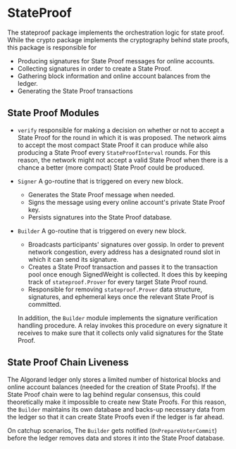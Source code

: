 # StateProof

The stateproof package implements the orchestration logic for state proof. 
While the crypto package implements the cryptography behind state proofs, this package is responsible for
- Producing signatures for State Proof messages for online accounts.
- Collecting signatures in order to create a State Proof. 
- Gathering block information and online account balances from the ledger.
- Generating the State Proof transactions


## State Proof Modules

- `verify` responsible for making a decision on whether or not to accept a State Proof for the round
  in which it is was proposed. The network aims to accept the most compact State Proof
  it can produce while also producing a State Proof every `StateProofInterval` rounds.
  For this reason, the network might not accept a valid State Proof when there is a chance a better (more compact) State Proof could be produced.
- `Signer` A go-routine that is triggered on every new block.
  - Generates the State Proof message when needed.
  - Signs the message using every online account's private State Proof key.
  - Persists signatures into the State Proof database.
- `Builder` A go-routine that is triggered on every new block.
  - Broadcasts participants' signatures over gossip. In order to prevent network congestion, every address has a designated round slot
  in which it can send its signature.
  - Creates a State Proof transaction and passes it to the transaction pool once enough SignedWeight is collected. It does this by
    keeping track of `stateproof.Prover` for every target State Proof round.
  - Responsible for removing `stateproof.Prover` data structure, signatures, and ephemeral keys once the relevant State Proof is committed.

  In addition, the `Builder` module implements the signature verification handling procedure. A relay invokes this procedure on every signature it receives
  to make sure that it collects only valid signatures for the State Proof.

## State Proof Chain Liveness

The Algorand ledger only stores a limited number of historical blocks and online account balances (needed for the creation of State Proofs). If the State Proof
chain were to lag behind regular consensus, this could theoretically make it impossible to create new State Proofs. For this reason, the `Builder`
maintains its own database and backs-up necessary data from the ledger so that it can create State Proofs even if the ledger is far ahead.

On catchup scenarios, The `Builder` gets notified (`OnPrepareVoterCommit`) before the ledger removes data and stores it into the State Proof database.

